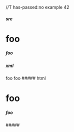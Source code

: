 //T has-passed:no
example 42
##### src
# foo ##################################
##### foo ##
##### xml
<?xml version="1.0" encoding="UTF-8"?>
<!DOCTYPE document SYSTEM "CommonMark.dtd">
<document xmlns="http://commonmark.org/xml/1.0">
  <heading level="1">
    <text>foo</text>
  </heading>
  <heading level="5">
    <text>foo</text>
  </heading>
</document>
##### html
<h1>foo</h1>
<h5>foo</h5>
#####
